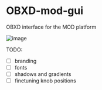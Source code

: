 # OBXD-mod-gui

OBXD interface for the MOD platform

![image](https://user-images.githubusercontent.com/1137715/177409980-05437abb-d23e-4e08-8517-ad42b218c11f.png)



TODO:
  - [ ] branding
  - [ ] fonts
  - [ ] shadows and gradients
  - [ ] finetuning knob positions
